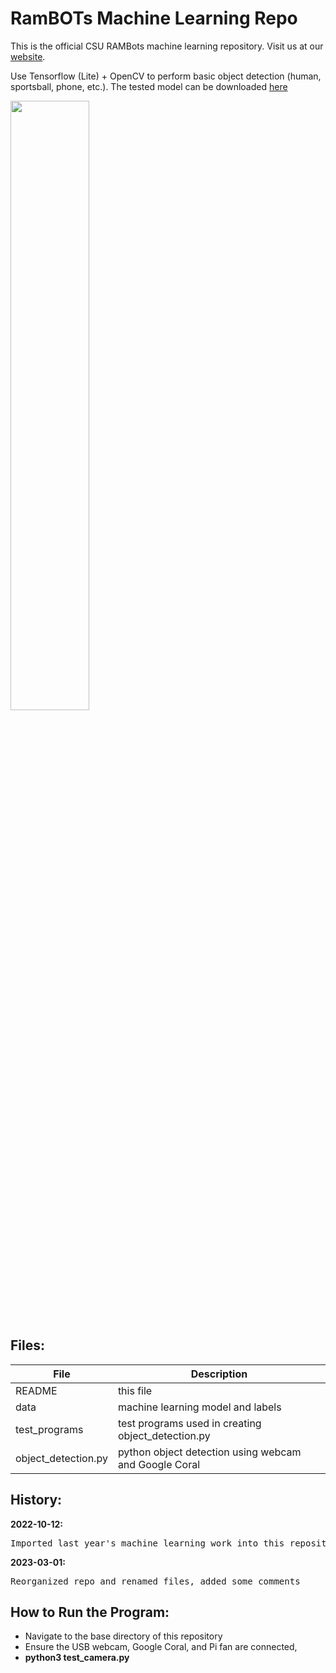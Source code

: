 # RamBOTs Machine Learning Repo
                   
This is the official CSU RAMBots machine learning repository. 
Visit us at our [website](https://projects-web.engr.colostate.edu/ece-sr-design/AY22/RamBOTs).

Use Tensorflow (Lite) + OpenCV to perform basic object detection (human, sportsball, phone, etc.).
The tested model can be downloaded [here](https://storage.googleapis.com/download.tensorflow.org/models/tflite/coco_ssd_mobilenet_v1_1.0_quant_2018_06_29.zip)

<img src="https://user-images.githubusercontent.com/112744753/196563382-2745e707-77d6-42d5-98a0-a29530e21c9a.png" width=50% height=50%>

Files:
------

| File        | Description           |
| ------------- |-------------|
| README      | this file |
| data        |  machine learning model and labels     |
| test_programs        | test programs used in creating object_detection.py      |
| object_detection.py        | python object detection using webcam and Google Coral      |


  
History:
--------
  
 **2022-10-12:**  
 <pre>Imported last year's machine learning work into this repository</pre>  

 **2023-03-01:**  
 <pre>Reorganized repo and renamed files, added some comments</pre>  

## How to Run the Program:
- Navigate to the base directory of this repository
- Ensure the USB webcam, Google Coral, and Pi fan are connected, 
- **python3 test_camera.py**
